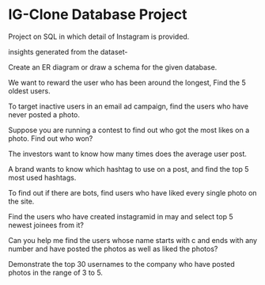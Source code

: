 # IG-Clone Database Project 
 Project on SQL in which detail of Instagram is provided.
 
 insights generated from the dataset-
 
 Create an ER diagram or draw a schema for the given database.

We want to reward the user who has been around the longest, Find the 5 oldest users.

To target inactive users in an email ad campaign, find the users who have never posted a photo.

Suppose you are running a contest to find out who got the most likes on a photo. Find out who won?

The investors want to know how many times does the average user post.

A brand wants to know which hashtag to use on a post, and find the top 5 most used hashtags.

To find out if there are bots, find users who have liked every single photo on the site.

Find the users who have created instagramid in may and select top 5 newest joinees from it?

Can you help me find the users whose name starts with c and ends with any number and have posted the photos as well as liked the photos?

Demonstrate the top 30 usernames to the company who have posted photos in the range of 3 to 5.
